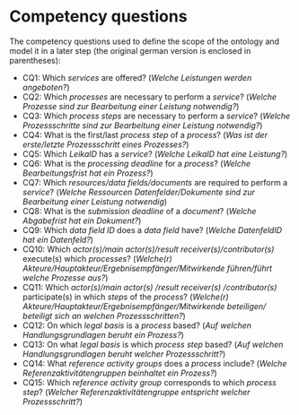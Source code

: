 # Competency questions

The competency questions used to define the scope of the ontology and model it in a later step (the original german version is enclosed in parentheses):

- CQ1: Which *services* are offered? (*Welche Leistungen werden angeboten?*)
- CQ2: Which *processes* are necessary to perform a *service*? (*Welche Prozesse sind zur Bearbeitung einer Leistung notwendig?*)
- CQ3: Which *process steps* are necessary to perform a *service*? (*Welche Prozessschritte sind zur Bearbeitung einer Leistung notwendig?*)
- CQ4: What is the first/last *process step* of a *process*? (*Was ist der erste/letzte Prozessschritt eines Prozesses?*)
- CQ5: Which *LeikaID* has a *service*? (*Welche LeikaID hat eine Leistung?*)
- CQ6: What is the *processing deadline* for a *process*? (*Welche Bearbeitungsfrist hat ein Prozess?*)
- CQ7: Which *resources/data fields/documents* are required to perform a *service*? (*Welche Ressourcen Datenfelder/Dokumente sind zur Bearbeitung einer Leistung notwendig*)
- CQ8: What is the *submission deadline* of a *document*? (*Welche Abgabefrist hat ein Dokument?*)
- CQ9: Which *data field ID* does a *data field* have? (*Welche DatenfeldID hat ein Datenfeld?*)
- CQ10: Which *actor(s)/main actor(s)/result receiver(s)/contributor(s)* execute(s) which *processes*? (*Welche(r) Akteure/Hauptakteur/Ergebnisempfänger/Mitwirkende führen/führt welche Prozesse aus?*)
- CQ11: Which *actor(s)/main actor(s) /result receiver(s) /contributor(s)* participate(s) in which *steps* of the *process*? (*Welche(r) Akteure/Hauptakteur/Ergebnisempfänger/Mitwirkende beteiligen/ beteiligt sich an welchen Prozessschritten?*)
- CQ12: On which *legal basis* is a *process* based? (*Auf welchen Handlungsgrundlagen beruht ein Prozess?*)
- CQ13: On what *legal basis* is which *process step* based? (*Auf welchen Handlungsgrundlagen beruht welcher Prozessschritt?*)
- CQ14: What *reference activity groups* does a *process* include? (*Welche Referenzaktivitätengruppen beinhaltet ein Prozess?*)
- CQ15: Which *reference activity group* corresponds to which *process step*? (*Welcher Referenzaktivitätengruppe entspricht welcher Prozessschritt?*)
